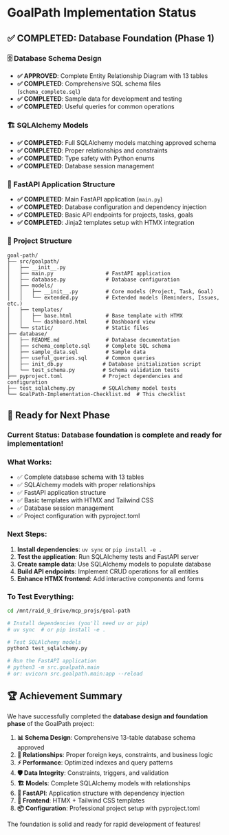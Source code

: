 # GoalPath Implementation Status

## ✅ COMPLETED: Database Foundation (Phase 1)

### 🗄️ Database Schema Design
- **✅ APPROVED**: Complete Entity Relationship Diagram with 13 tables
- **✅ COMPLETED**: Comprehensive SQL schema files (`schema_complete.sql`)
- **✅ COMPLETED**: Sample data for development and testing
- **✅ COMPLETED**: Useful queries for common operations

### 🏗️ SQLAlchemy Models
- **✅ COMPLETED**: Full SQLAlchemy models matching approved schema
- **✅ COMPLETED**: Proper relationships and constraints
- **✅ COMPLETED**: Type safety with Python enums
- **✅ COMPLETED**: Database session management

### 🚀 FastAPI Application Structure
- **✅ COMPLETED**: Main FastAPI application (`main.py`)
- **✅ COMPLETED**: Database configuration and dependency injection
- **✅ COMPLETED**: Basic API endpoints for projects, tasks, goals
- **✅ COMPLETED**: Jinja2 templates setup with HTMX integration

### 📁 Project Structure
```
goal-path/
├── src/goalpath/
│   ├── __init__.py
│   ├── main.py                 # FastAPI application
│   ├── database.py             # Database configuration
│   ├── models/
│   │   ├── __init__.py         # Core models (Project, Task, Goal)
│   │   └── extended.py         # Extended models (Reminders, Issues, etc.)
│   ├── templates/
│   │   ├── base.html           # Base template with HTMX
│   │   └── dashboard.html      # Dashboard view
│   └── static/                 # Static files
├── database/
│   ├── README.md               # Database documentation
│   ├── schema_complete.sql     # Complete SQL schema
│   ├── sample_data.sql         # Sample data
│   ├── useful_queries.sql      # Common queries
│   ├── init_db.py             # Database initialization script
│   └── test_schema.py         # Schema validation tests
├── pyproject.toml             # Project dependencies and configuration
├── test_sqlalchemy.py         # SQLAlchemy model tests
└── GoalPath-Implementation-Checklist.md  # This checklist
```

## 🎯 Ready for Next Phase

### **Current Status**: Database foundation is complete and ready for implementation!

### **What Works**:
- ✅ Complete database schema with 13 tables
- ✅ SQLAlchemy models with proper relationships
- ✅ FastAPI application structure
- ✅ Basic templates with HTMX and Tailwind CSS
- ✅ Database session management
- ✅ Project configuration with pyproject.toml

### **Next Steps**:
1. **Install dependencies**: `uv sync` or `pip install -e .`
2. **Test the application**: Run SQLAlchemy tests and FastAPI server
3. **Create sample data**: Use SQLAlchemy models to populate database
4. **Build API endpoints**: Implement CRUD operations for all entities
5. **Enhance HTMX frontend**: Add interactive components and forms

### **To Test Everything**:
```bash
cd /mnt/raid_0_drive/mcp_projs/goal-path

# Install dependencies (you'll need uv or pip)
# uv sync  # or pip install -e .

# Test SQLAlchemy models
python3 test_sqlalchemy.py

# Run the FastAPI application
# python3 -m src.goalpath.main
# or: uvicorn src.goalpath.main:app --reload
```

## 🏆 Achievement Summary

We have successfully completed the **database design and foundation phase** of the GoalPath project:

1. **📊 Schema Design**: Comprehensive 13-table database schema approved
2. **🔗 Relationships**: Proper foreign keys, constraints, and business logic
3. **⚡ Performance**: Optimized indexes and query patterns
4. **🛡️ Data Integrity**: Constraints, triggers, and validation
5. **🏗️ Models**: Complete SQLAlchemy models with relationships
6. **🚀 FastAPI**: Application structure with dependency injection
7. **🎨 Frontend**: HTMX + Tailwind CSS templates
8. **📦 Configuration**: Professional project setup with pyproject.toml

The foundation is solid and ready for rapid development of features!

